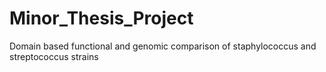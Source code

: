 # Minor_Thesis_Project
Domain based functional and genomic comparison of staphylococcus and streptococcus strains

